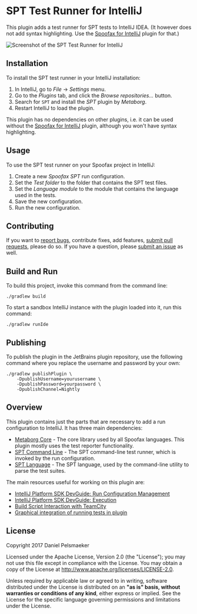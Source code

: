 # SPT Test Runner for IntelliJ
This plugin adds a test runner for SPT tests to IntelliJ IDEA. (It however does not add syntax highlighting. Use the [Spoofax for IntelliJ][1] plugin for that.)

![Screenshot of the SPT Test Runner for IntelliJ](https://raw.githubusercontent.com/metaborg/spt/master/org.metaborg.spt.testrunner.intellij/docs/intellij-testing.png)



## Installation
To install the SPT test runner in your IntelliJ installation:

1. In IntelliJ, go to _File_ → _Settings_ menu.
2. Go to the _Plugins_ tab, and click the _Browse repositories..._ button.
3. Search for `SPT` and install the _SPT_ plugin by _Metaborg_.
4. Restart IntelliJ to load the plugin.

This plugin has no dependencies on other plugins, i.e. it can be used without the [Spoofax for IntelliJ][1] plugin, although you won't have syntax highlighting.



## Usage
To use the SPT test runner on your Spoofax project in IntelliJ:

1. Create a new _Spoofax SPT_ run configuration.
2. Set the _Test folder_ to the folder that contains the SPT test files.
3. Set the _Language module_ to the module that contains the language used in the tests.
4. Save the new configuration.
5. Run the new configuration.



## Contributing
If you want to [report bugs][2], contribute fixes, add features, [submit pull requests][3], please do so. If you have a question, please [submit an issue][2] as well.



## Build and Run
To build this project, invoke this command from the command line:

    ./gradlew build

To start a sandbox IntelliJ instance with the plugin loaded into it, run this command:

    ./gradlew runIde


## Publishing
To publish the plugin in the JetBrains plugin repository, use the following command where you replace the username and password by your own:

    ./gradlew publishPlugin \
        -DpublishUsername=yourusername \
        -DpublishPassword=yourpassword \
        -DpublishChannel=Nightly




## Overview
This plugin contains just the parts that are necessary to add a run configuration to IntelliJ. It has three main dependencies:
 
- [Metaborg Core][4] - The core library used by all Spoofax languages. This plugin mostly uses the test reporter functionality.
- [SPT Command Line][5] - The SPT command-line test runner, which is invoked by the run configuration.
- [SPT Language][6] - The SPT language, used by the command-line utility to parse the test suites.

The main resources useful for working on this plugin are:

- [IntelliJ Platform SDK DevGuide: Run Configuration Management](http://www.jetbrains.org/intellij/sdk/docs/basics/run_configurations/run_configuration_management.html)
- [IntelliJ Platform SDK DevGuide: Execution](http://www.jetbrains.org/intellij/sdk/docs/basics/run_configurations/run_configuration_execution.html)
- [Build Script Interaction with TeamCity](https://confluence.jetbrains.com/display/TCD10/Build+Script+Interaction+with+TeamCity)
- [Graphical integration of running tests in plugin](https://intellij-support.jetbrains.com/hc/en-us/community/posts/206103879-Graphical-integration-of-running-tests-in-plugin)




## License
Copyright 2017 Daniel Pelsmaeker

Licensed under the Apache License, Version 2.0 (the "License"); you may not use this file except in compliance with the License. You may obtain a copy of the License at <http://www.apache.org/licenses/LICENSE-2.0>.

Unless required by applicable law or agreed to in writing, software distributed under the License is distributed on an **"as is" basis, without warranties or conditions of any kind**, either express or implied. See the License for the specific language governing permissions and limitations under the License.


[1]: https://github.com/metaborg/spoofax-intellij
[2]: http://yellowgrass.org/
[3]: https://github.com/metaborg/spt/pulls
[4]: https://github.com/metaborg/spoofax
[5]: https://github.com/metaborg/spt/tree/master/org.metaborg.spt.cmd
[6]: https://github.com/metaborg/spt/tree/master/org.metaborg.meta.lang.spt
